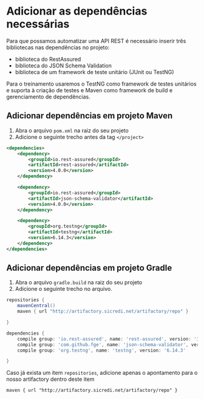 # Adicionar as dependências necessárias

Para que possamos automatizar uma API REST é necessário inserir três bibliotecas nas dependências no projeto:
* biblioteca do RestAssured
* biblioteca do JSON Schema Validation
* biblioteca de um framework de teste unitário (JUnit ou TestNG)

Para o treinamento usaremos o TestNG como framework de testes unitários e suporta à criação de testes e Maven como framework de build e gerenciamento de dependências.

## Adicionar dependências em projeto Maven

1. Abra o arquivo `pom.xml` na raiz do seu projeto
2. Adicione o seguinte trecho antes da tag `</project>`

```xml
<dependencies>
    <dependency>
        <groupId>io.rest-assured</groupId>
        <artifactId>rest-assured</artifactId>
        <version>4.0.0</version>
    </dependency>

    <dependency>
        <groupId>io.rest-assured</groupId>
        <artifactId>json-schema-validator</artifactId>
        <version>4.0.0</version>
    </dependency>

    <dependency>
        <groupId>org.testng</groupId>
        <artifactId>testng</artifactId>
        <version>6.14.3</version>
    </dependency>
</dependencies>
```


## Adicionar dependências em projeto Gradle

1. Abra o arquivo `gradle.build` na raiz do seu projeto
2. Adicione o seguinte trecho no arquivo.

```groovy
repositories {
    mavenCentral()
    maven { url "http://artifactory.sicredi.net/artifactory/repo" }

}

dependencies {
    compile group: 'io.rest-assured', name: 'rest-assured', version: '3.3.0'
    compile group: 'com.github.fge', name: 'json-schema-validator', version: '3.3.0'
    compile group: 'org.testng', name: 'testng', version: '6.14.3'

}

```

Caso já exista um item `repositories`, adicione apenas o apontamento para o nosso artifactory dentro deste item

```
maven { url "http://artifactory.sicredi.net/artifactory/repo" }
```